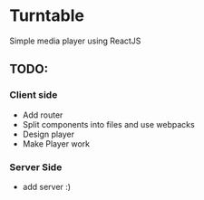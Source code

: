 # Turntable
Simple media player using ReactJS

## TODO:

### Client side
* Add router
* Split components into files and use webpacks
* Design player
* Make Player work

### Server Side
* add server :)

